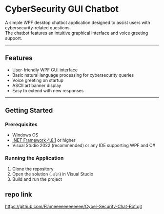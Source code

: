 # CyberSecurity GUI Chatbot

A simple WPF desktop chatbot application designed to assist users with cybersecurity-related questions.  
The chatbot features an intuitive graphical interface and voice greeting support.

---

## Features

- User-friendly WPF GUI interface  
- Basic natural language processing for cybersecurity queries  
- Voice greeting on startup  
- ASCII art banner display  
- Easy to extend with new responses

---

## Getting Started

### Prerequisites

- Windows OS  
- [.NET Framework 4.8.1](https://dotnet.microsoft.com/en-us/download/dotnet-framework/net48) or higher  
- Visual Studio 2022 (recommended) or any IDE supporting WPF and C#

### Running the Application

1. Clone the repository  
2. Open the solution (`.sln`) in Visual Studio  
3. Build and run the project

## repo link 
https://github.com/Flameeeeeeeeeeee/Cyber-Security-Chat-Bot.git

